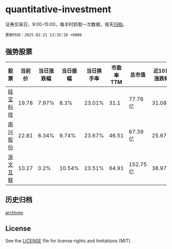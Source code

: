 # quantitative-investment

证券交易日，9:00-15:00，每半时抓取一次数据，按天[归档](archives)。

`更新时间：2025-02-21 13:35:18 +0800`

## 强势股票

|股票|当前价|当日涨跌幅|当日振幅|当日换手率|市盈率TTM|总市值|近10日涨跌幅|
|----|----|----|----|----|----|----|----|
|[硅宝科技](https://xueqiu.com/S/SZ300019)|19.78|7.97%|8.3%|23.01%|31.1|77.76亿|31.08%|
|[南兴股份](https://xueqiu.com/S/SZ002757)|22.81|6.34%|9.74%|23.67%|46.51|67.39亿|25.67%|
|[浙文互联](https://xueqiu.com/S/SH600986)|10.27|0.2%|10.54%|23.51%|64.91|152.75亿|38.97%|

## 历史归档

[archives](archives)

## License

See the [LICENSE](LICENSE) file for license rights and limitations (MIT).